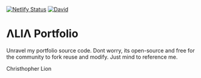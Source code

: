 [![Netlify Status](https://api.netlify.com/api/v1/badges/9e2e6136-1ab9-42fc-8d4e-188512d5d841/deploy-status)](https://app.netlify.com/sites/lion-portfolio/deploys)
[![David](https://david-dm.org/itsmelion/portfolio.svg)](https://david-dm.org/itsmelion/portfolio)

# ΛLIΛ Portfolio
Unravel my portfolio source code.
Dont worry, its open-source and free for the community to fork reuse and modify.
Just mind to reference me.

Christhopher Lion
